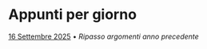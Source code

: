 # Appunti per giorno

[16 Settembre 2025](./16-09-2025.md "HTML") • <i>Ripasso argomenti anno precedente</i>